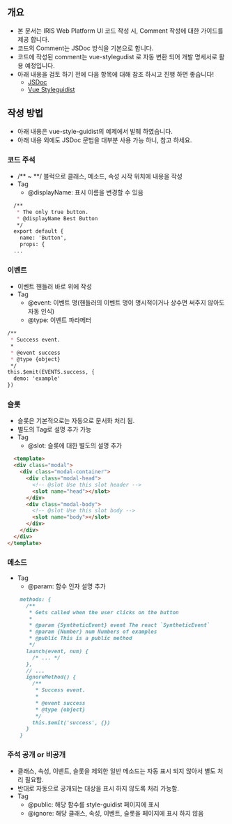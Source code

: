 ## 개요
- 본 문서는 IRIS Web Platform UI 코드 작성 시, Comment 작성에 대한 가이드를 제공 합니다.
- 코드의 Comment는 JSDoc 방식을 기본으로 합니다.
- 코드에 작성된 comment는 vue-stylegudist 로 자동 변환 되어 개발 명세서로 활용 예정입니다.
- 아래 내용을 검토 하기 전에 다음 항목에 대해 참조 하시고 진행 하면 좋습니다!
  - [JSDoc](https://devdocs.io/jsdoc/)
  - [Vue Styleguidist](https://vue-styleguidist.github.io/docs/Documenting.html)

## 작성 방법
- 아래 내용은 vue-style-guidist의 예제에서 발췌 하였습니다.
- 아래 내용 외에도 JSDoc 문법을 대부분 사용 가능 하니, 참고 하세요.

### 코드 주석
- /** ~ **/ 블럭으로 클래스, 메소드, 속성 시작 위치에 내용을 작성
- Tag
  - @displayName: 표시 이름을 변경할 수 있음
```md
  /**
   * The only true button.
   * @displayName Best Button
   */
  export default {
    name: 'Button',
    props: {
  ...

```

### 이벤트
- 이벤트 핸들러 바로 위에 작성
- Tag
  - @event: 이벤트 명(핸들러의 이벤트 명이 명시적이거나 상수면 써주지 않아도 자동 인식)
  - @type: 이벤트 파라메터
```md
/**
 * Success event.
 *
 * @event success
 * @type {object}
 */
this.$emit(EVENTS.success, {
  demo: 'example'
})
```

### 슬롯
- 슬롯은 기본적으로는 자동으로 문서화 처리 됨. 
- 별도의 Tag로 설명 추가 가능
- Tag
  - @slot: 슬롯에 대한 별도의 설명 추가
```md
  <template>
  <div class="modal">
    <div class="modal-container">
      <div class="modal-head">
        <!-- @slot Use this slot header -->
        <slot name="head"></slot>
      </div>
      <div class="modal-body">
        <!-- @slot Use this slot body -->
        <slot name="body"></slot>
      </div>
    </div>
  </div>
</template>
```

### 메소드
- Tag
  - @param: 함수 인자 설명 추가
```md
    methods: {
      /**
       * Gets called when the user clicks on the button
       *
       * @param {SyntheticEvent} event The react `SyntheticEvent`
       * @param {Number} num Numbers of examples
       * @public This is a public method
       */
      launch(event, num) {
        /* ... */
      },
      // ...
      ignoreMethod() {
        /**
         * Success event.
         *
         * @event success
         * @type {object}
         */
        this.$emit('success', {})
      }
    }
```

### 주석 공개 or 비공개
- 클래스, 속성, 이벤트, 슬롯을 제외한 일반 메소드는 자동 표시 되지 않아서 별도 처리 필요함.
- 반대로 자동으로 공개되는 대상을 표시 하지 않도록 처리 가능함.
- Tag
  - @public: 해당 함수를 style-guidist 페이지에 표시
  - @ignore: 해당 클래스, 속성, 이벤트, 슬롯을 페이지에 표시 하지 않음